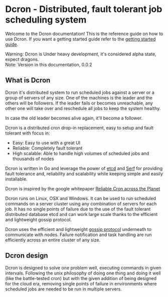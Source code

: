 # Dcron - Distributed, fault tolerant job scheduling system

Welcome to the Dcron documentation! This is the reference guide on how to use Dcron. If you want a getting started guide refer to the [getting started guide](user-guide/getting-started).

<div class="alert alert-warning" role="alert">Warning: Dcron is Under heavy development, it's considered alpha state, expect dragons.</div>
<div class="alert alert-info" role="alert">Note: Version in this documentation, 0.0.2</div>

## What is Dcron

Dcron it's distributed system to run scheduled jobs against a server or a group of servers of any size. One of the machines is the leader and the others will be followers. If the leader fails or becomes unreachable, any other one will take over and reschedule all jobs to keep the system healthy.

In case the old leader becomes alive again, it'll become a follower.

Dcron is a distributed cron drop-in replacement, easy to setup and fault tolerant with focus in:

- Easy: Easy to use with a great UI
- Reliable: Completely fault tolerant
- High scalable: Able to handle high volumes of scheduled jobs and thousands of nodes

Dcron is written in Go and leverage the power of [etcd](https://coreos.com/etcd/) and [Serf](https://www.serfdom.io/) for providing fault tolerance and, reliability and scalability while keeping simple and easily installable.

Dcron is inspired by the google whitepaper [Reliable Cron across the Planet](https://queue.acm.org/detail.cfm?id=2745840)

Dcron runs on Linux, OSX and Windows. It can be used to run scheduled commands on a server cluster using any combination of servers for each job. It has no single points of failure due to the use of the fault tolerant distributed database etcd and can work large scale thanks to the efficient and lightweight gossip protocol.

Dcron uses the efficient and lightweight [gossip protocol](https://www.serfdom.io/docs/internals/gossip.html) underneath to communicate with nodes. Failure notification and task handling are run efficiently across an entire cluster of any size.

## Dcron design

Dcron is designed to solve one problem well, executing commands in given intervals. Following the unix philosophy of doing one thing and doing it well (like the battle-tested cron) but with the given addition of being designed for the cloud era, removing single points of failure in environments where scheduled jobs are needed to be run in multiple servers.
